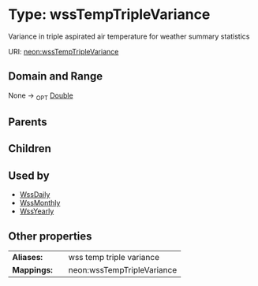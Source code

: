 
# Type: wssTempTripleVariance


Variance in triple aspirated air temperature for weather summary statistics

URI: [neon:wssTempTripleVariance](https://data.neonscience.org/wssTempTripleVariance)


## Domain and Range

None ->  <sub>OPT</sub> [Double](types/Double.md)

## Parents


## Children


## Used by

 * [WssDaily](WssDaily.md)
 * [WssMonthly](WssMonthly.md)
 * [WssYearly](WssYearly.md)

## Other properties

|  |  |  |
| --- | --- | --- |
| **Aliases:** | | wss temp triple variance |
| **Mappings:** | | neon:wssTempTripleVariance |

